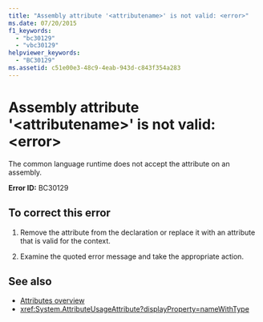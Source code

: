 ```yaml
---
title: "Assembly attribute '<attributename>' is not valid: <error>"
ms.date: 07/20/2015
f1_keywords: 
  - "bc30129"
  - "vbc30129"
helpviewer_keywords: 
  - "BC30129"
ms.assetid: c51e00e3-48c9-4eab-943d-c843f354a283
---
```

# Assembly attribute '\<attributename>' is not valid: \<error>
The common language runtime does not accept the attribute on an assembly.

**Error ID:** BC30129

## To correct this error

1. Remove the attribute from the declaration or replace it with an attribute that is valid for the context.

2. Examine the quoted error message and take the appropriate action.

## See also

- [Attributes overview](~/docs/visual-basic/programming-guide/concepts/attributes/index.md)
- <xref:System.AttributeUsageAttribute?displayProperty=nameWithType>
